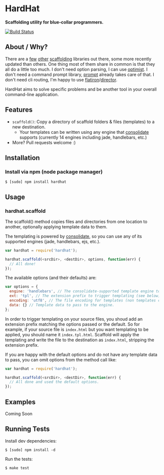 HardHat
=======

**Scaffolding utility for blue-collar programmers.**

[![Build Status](https://secure.travis-ci.org/cantina/hardhat.png)](http://travis-ci.org/cantina/hardhat)

About / Why?
------------
There are a [few](http://search.npmjs.org/#/scaffold) [other](http://search.npmjs.org/#/scaffolder)
[scaffolding](http://search.npmjs.org/#/scaffoldit) libraries out there, some more recently
updated than others.  One thing most of them share in common is that they all do
a little too much. I don't need option parsing, I can use [optimist](https://github.com/substack/node-optimist).
I don't need a command prompt library, [prompt](https://github.com/flatiron/prompt)
already takes care of that. I don't need cli routing, I'm happy to use
[flatiron](https://github.com/flatiron/flatiron)/[director](https://github.com/flatiron/director).

HardHat aims to solve specific problems and be another tool in your overall
command-line application.


Features
--------

  * `scaffold()`: Copy a directory of scaffold folders & files (templates) to a
    new destination.
      * Your templates can be written using any engine that [consolidate](https://github.com/visionmedia/consolidate.js) supports
        (currently 14 engines including jade, handlebars, etc.)
  * More?  Pull requests welcome :)


Installation
------------
### Install via npm (node package manager) ###
```
$ [sudo] npm install hardhat
```

Usage
------

### hardhat.scaffold ###

The scaffold() method copies files and directories from one location to
another, optionally applying template data to them.

The templating is powered by [consolidate](https://github.com/visionmedia/consolidate.js), so
you can use any of its supported engines (jade, handlebars, ejs, etc.).

```js
var hardhat = require('hardhat');

hardhat.scaffold(<srcDir>, <destDir>, options, function(err) {
  // All done!
});
```

The available options (and their defaults) are:

```js
var options = {
  engine: 'handlebars', // The consolidate-supported template engine to use.
  ext: 'tpl', // The extension prefix to trigger templating (see below).
  encoding: 'utf8', // The file encoding for templates (non templates can be any encoding).
  data: {} // Template data to pass to the engine.
};
```

In order to trigger templating on your source files, you shoud add an extension
prefix matching the options passed or the default.  So for example, if your
source file is `index.html` but you want templating to be applied, you should
name it `index.tpl.html`.  Scaffold will apply the templating and write the
file to the destination as `index.html`, stripping the extension prefix.

If you are happy with the default options and do not have any template data to
pass, you can omit options from the method call like:

```js
var hardhat = require('hardhat');

hardhat.scaffold(<srcDir>, <destDir>, function(err) {
  // All done and used the default options.
});
```

Examples
---------
Coming Soon


Running Tests
-------------
Install dev dependencies:
```
$ [sudo] npm install -d
```

Run the tests:
```
$ make test
```


